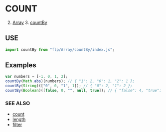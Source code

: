 # COUNT

2. [Array](../README.md)
    3. [countBy](./README.md)


## USE

```javascript
import countBy from "flp/Array/countBy/index.js";
```

## Examples

```javascript
var numbers = [-1, 0, 1, 2];
countBy(Math.abs)(numbers); // { "1": 2, "0": 1, "2": 1 };
countBy(String)(["0", 0, "1", 1]); // { "0": 2, "1": 2 };
countBy(Boolean)([false, 0, "", null, true]); // { "false": 4, "true": 1 };
```

### SEE ALSO

- [count](../count/README.md)
- [length](../length/README.md)
- [filter](../filter/README.md)

